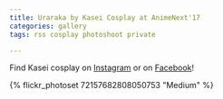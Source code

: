 ```yaml
---
title: Uraraka by Kasei Cosplay at AnimeNext'17
categories: gallery
tags: rss cosplay photoshoot private

---
```


Find Kasei cosplay on [Instagram](https://www.instagram.com/kaseicosplay/) or on [Facebook](https://www.facebook.com/KaseiCosplay/)! 

{% flickr_photoset 72157682808050753 "Medium" %}
